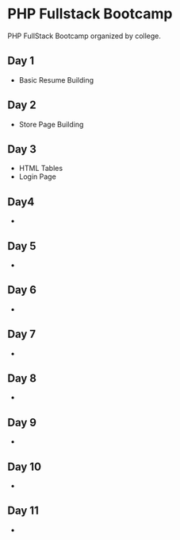 # PHP Fullstack Bootcamp
PHP FullStack Bootcamp organized by college.

## Day 1
- Basic Resume Building

## Day 2
- Store Page Building

## Day 3
- HTML Tables
- Login Page

## Day4
- 

## Day 5
- 

## Day 6
- 

## Day 7
- 

## Day 8
- 

## Day 9
- 

## Day 10
- 

## Day 11
- 